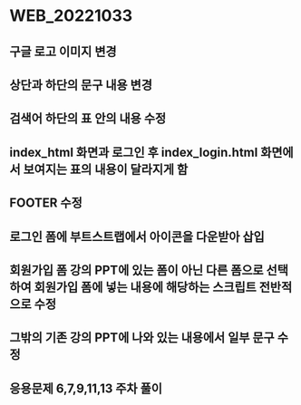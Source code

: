 # WEB_20221033

## 구글 로고 이미지 변경
## 상단과 하단의 문구 내용 변경
## 검색어 하단의 표 안의 내용 수정 
## index_html 화면과 로그인 후 index_login.html 화면에서 보여지는 표의 내용이 달라지게 함
## FOOTER 수정
## 로그인 폼에 부트스트랩에서 아이콘을 다운받아 삽입
## 회원가입 폼 강의 PPT에 있는 폼이 아닌 다른 폼으로 선택하여 회원가입 폼에 넣는 내용에 해당하는 스크립트 전반적으로 수정
## 그밖의 기존 강의 PPT에 나와 있는 내용에서 일부 문구 수정

## 응용문제 6,7,9,11,13 주차 풀이